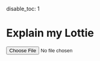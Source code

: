 disable_toc: 1

Explain my Lottie
=================

<style>
.info_box_trigger {
    display: inline-block;
    border-bottom: 1px dotted black;
    cursor: pointer;
}

.info_box_content, .info_box_lottie {
    display: none;
}

#info_box {
    display: none;
    width: 512px;
    border: 5px solid #555;
    border-radius: 6px;
    padding: 5px;
    position: absolute;
    z-index: 1;
    top: 0;
    left: 0;
    margin-left: 15px;
/*     opacity: 0; */
/*     transition: opacity 0.3s; */
    background: white;
    color: black;
    font-style: normal;
    word-break: normal;
}


#info_box::before {
    content: "";
    position: absolute;
    top: 0;
    left: 0;
    margin-top: 5px;
    border-width: 5px;
    border-style: solid;
    border-color: transparent #555 transparent transparent;
    margin-left: -15px;
    height: 5px;
}

#info_box .info_box_content{
    display: block;
}

.info_box_lottie {
    width: 300px;
    height: 300px;
}

</style>
<div>
    <p><input type="file" onchange="lottie_file_input(event);" /></p>
</div>
<pre><code id="explainer"></code></pre>
<div id="info_box"><div class="info_box_details"></div><div class="info_box_lottie alpha_checkered"></div><div>
<script>
function lottie_file_input(ev)
{
    lottie_receive_files(ev.target.files);
}

function lottie_receive_files(files)
{
    for ( var i = 0; i < files.length; i++ )
    {
        var file = files[i];
        if ( file.type.match("application/json") )
        {
            var reader = new FileReader();

            reader.onload = function(e2)
            {
                lottie_set_json(JSON.parse(e2.target.result));
            };

            reader.readAsText(file);
            return;
        }
    }
}

function lottie_set_json(json)
{
    lottie = json;
    while ( parent.firstChild )
        parent.removeChild(parent.firstChild);

    var formatter = new JsonFormatter(parent);
    schema.root.explain(json, formatter);
}

function critical_error(err)
{
    console.warn(err);
    alert("Could not load data");
}

class ReferenceLink
{
    constructor(page, anchor, name)
    {
        this.page = page;
        this.anchor = anchor;
        this.name = name;
    }

    to_element()
    {
        var a = document.createElement("a");
        a.setAttribute("href", `/lottie-docs/${this.page}/#${this.anchor}`);
        a.appendChild(document.createTextNode(this.name));
        return a;
    }
}

class SchemaRecursionStop {}

class SchemaData
{
    constructor(schema, mapping_data)
    {
        this.schema = schema;
        this.mapping_data = mapping_data;
        this.cache = {};
        this._root = null;
    }

    get root()
    {
        if ( !this._root )
            this._root = this.get_ref("#/$defs/animation/animation");
        return this._root;
    }

    get_ref(ref)
    {
        if ( this.cache[ref] )
            return this.cache[ref];

        var path = this.ref_to_path(ref);
        var data = this.walk_schema(this.schema, path);
        var object = new SchemaObject(this, data, ref, path);
        this.cache[ref] = object;
        return object;

    }

    get_raw(ref)
    {
        return this.get_ref(ref).object;
    }

    ref_to_path(ref)
    {
        return ref.replace(/^#\//, '').split("/");
    }

    walk_schema(source, path)
    {
        for ( var item of path )
            source = source[item];
        return source;
    }

    get_links(group, cls, title)
    {
        var values = {
            "extra": null,
            "page": group,
            "anchor": cls,
            "name": title,
            "name_prefix": "",
        };

        if ( group == "constants" )
            values["anchor"] = values["anchor"].replace("-", "");

        var mapping_data = this.mapping_data[group];
        if ( mapping_data )
            values = {
                ...values,
                ...(mapping_data._defaults ?? {}),
                ...(mapping_data[cls] ?? {}),
            }

        var links = [];
        if ( values["page"] )
        {
            links.push(new ReferenceLink(
                values["page"], values["anchor"], values["name_prefix"] + values["name"]
            ));
        }

        if ( values["extra"] )
        {
            var extra = values["extra"];
            links.push(new ReferenceLink(
                extra["page"], extra["anchor"], extra["name"],
            ));
        }
        return links;
    }

    /**
     * Calls a callback on every referenced object definition
     *
     * Basically runs through all the $ref and nested definitions,
     * calling \p callback.
     *
     * \param object    Object from the schema dict
     * \param callback  Callback to call
     * \param condition_object Object to check conditions
     */
    resolve_callback(obj, callback, condition_object=undefined)
    {
        if ( !obj )
            return;

        if ( Array.isArray(obj) )
        {
            for ( let sub of obj )
                this.resolve_callback(sub, callback, condition_object);
            return;
        }

        if ( obj["$ref"] )
            this.resolve_callback(this.get_raw(obj["$ref"]), callback, condition_object);

        if ( obj.allOf )
            for ( let val of obj.allOf )
                this.resolve_callback(val, callback, condition_object);

        if ( obj.anyOf )
            for ( let val of obj.anyOf )
                this.resolve_callback(val, callback, condition_object);

        if ( obj.oneOf )
            for ( let val of obj.oneOf )
                this.resolve_callback(val, callback, condition_object);

        if ( obj.if )
        {
            if ( condition_object === undefined )
            {
                this.resolve_callback(obj.then, callback, condition_object);
                this.resolve_callback(obj.else, callback, condition_object);
            }
            else if ( this.validate(condition_object, obj.if) )
            {
                this.resolve_callback(obj.then, callback, condition_object);
            }
            else
            {
                this.resolve_callback(obj.else, callback, condition_object)
            }
        }

        callback(obj);
    }

    find_object(json_object, schema_definitions)
    {
        for ( let def of schema_definitions )
        {
            if ( schema_definitions.properties || schema_definitions.allOf )
            {
                if ( this.validate(json_object, def) )
                    return def;
            }
            else
            {
                if ( def.$ref )
                {
                    var ref = this.get_ref(def.$ref);
                    if ( this.validate(json_object, ref.object) )
                        return ref;
                }

                var look_into = [];
                if ( def.oneOf )
                    look_into = look_into.concat(def.oneOf);
                if ( def.anyOf )
                    look_into = look_into.concat(def.anyOf);
                var found = this.find_object(json_object, look_into);
                if ( found )
                    return found;
            }

            if ( found )
                return found;
        }

        return null;
    }

    _type_of(json_value)
    {
        if ( Array.isArray(json_value) )
            return "array";
        return typeof json_value;
    }

    _norm_type(schema_type)
    {
        if ( schema_type == "integer" )
            return "number";
        return schema_type;
    }

    validate(json_value, def)
    {
        if ( "const" in def )
            return json_value === def.const;

        if ( "type" in def )
        {
            if ( this._type_of(json_value) != this._norm_type(def.type) )
                return false;
        }

        if ( typeof json_value == "object" )
        {
            if ( def.properties )
            {
                for ( let [name, prop] of Object.entries(json_value) )
                {
                    if ( name in def.properties )
                        if ( !this.validate(prop, def.properties[name]) )
                            return false;
                }
            }

            if ( "required" in def )
            {
                for ( let req of def.required )
                    if ( !(req in json_value) )
                        return false;
            }
        }

        if ( def.allOf )
        {
            for ( let base of def.allOf )
                if ( !this.validate(json_value, base) )
                    return false;
        }

        if ( def.$ref )
        {
            if ( !this.validate(json_value, this.get_raw(def.$ref)) )
                return false;
        }

        // leave this last
        if ( def.oneOf )
        {
            for ( let base of def.oneOf )
                if ( this.validate(json_value, base) )
                    return true;
            return false;
        }
        return true;
    }
}

class SchemaProperty
{
    constructor(schema, name)
    {
        this.schema = schema;
        this.name = name;
        this.definitions = [];
    }

    add_definition(schema)
    {
        this.definitions.push(schema);
    }

    find_definition(value)
    {
        for ( var def of this.definitions )
        {
            if ( schema.validate(value, def) )
            {
                var items = [];
                var type;
                var ref;
                function callback(object)
                {
                    if ( object.items )
                        items.push(object.items);
                    if ( object.type )
                        type = object.type;
                    if ( object.$ref )
                        ref = object.$ref;
                }
                this.schema.resolve_callback(def, callback, value);
                return {
                    ...def,
                    _collected: {
                        items: items,
                        type: type,
                        $ref: ref,
                    }
                };
            }
        }
        return null;
    }

    _format_type(box, type_data)
    {
        if ( type_data.$ref )
        {
            var links = this.schema.get_ref(type_data.$ref).links;
            for ( var link of links )
            {
                box.element.appendChild(link.to_element());
                box.add(null, " ");
            }
            if ( links.length )
                box.element.removeChild(box.element.lastChild);
            else
                box.add(null, "??");
        }
        else if ( type_data.type == "array" && type_data.items )
        {
            box.add("", "Array of ");
            for ( var item of type_data.items )
            {
                if ( "oneOf" in item )
                {
                    for ( var subitem of item.oneOf )
                    {
                        this._format_type(box, subitem);
                        box.add(null, ", ");
                    }

                }
                else
                {
                    this._format_type(box, item);
                    box.add(null, ", ");
                }
            }

            box.element.removeChild(box.element.lastChild);
        }
        else
        {
            box.add("code", type_data.type);
        }
    }

    populate_info_box(object, definition, box)
    {
        object.info_box_title(box);
        box.add(null, " \u2192 ");
        box.add("strong", definition.title ?? this.name);


        if ( definition._collected.type || definition._collected.ref )
        {
            box.add("br");
            this._format_type(box, definition._collected);
        }

        if ( definition.description )
        {
            box.add("br");
            box.add(null, definition.description);
        }
    }

    explain_value(object, definition, value, formatter)
    {
        if ( !definition )
        {
            formatter.write_item(JSON.stringify(value), "comment");
        }
        else if ( Array.isArray(value) )
        {
            this.explain_array(definition, value, formatter);
        }
        else if ( typeof value == "object" )
        {
            if ( value === null )
            {
                formatter.encode_item(value);
            }
            else
            {
                var found = definition ? this.schema.find_object(value, [definition]) : null;
                if ( found )
                    found.explain(value, formatter);
                else
                    formatter.write_item(JSON.stringify(value), "comment");
            }
        }
        else
        {
            var const_description = null;
            function callback(object)
            {
                if ( object.const === value && object.title != definition.title )
                    const_description = object;
            }
            this.schema.resolve_callback(definition, callback.bind(this));

            if ( const_description && (const_description.title || const_description.description) )
            {
                var box = formatter.info_box(JSON.stringify(value), formatter.hljs_type(value));
                box.add("strong", const_description.title ?? value);
                if ( const_description.description )
                {
                    box.add("br");
                    box.add(null, const_description.description);
                }
            }
            else
            {
                formatter.encode_item(value);
            }
        }
    }

    explain_array(definition, value, formatter)
    {
        if ( value.length == 0 )
        {
            formatter.write("[]");
            return;
        }

        var items = definition._collected.items;

        if ( items.length == 0 )
        {
            formatter.write_item(JSON.stringify(value), "comment");
            return;
        }

        formatter.open("[\n");
        for ( var i = 0; i < value.length; i++ )
        {
            formatter.write_indent();

            var found = this.schema.find_object(value[i], items);
            if ( found )
                found.explain(value[i], formatter);
            else
                formatter.write_item(JSON.stringify(value[i]), "comment");

            if ( i != value.length -1 )
                formatter.write(",\n");
            else
                formatter.write("\n");
        }
        formatter.close("]");
    }
}

class SchemaObject
{
    constructor(schema, object, ref, path)
    {
        this.schema = schema;
        this.object = object;
        this.ref = ref;
        this.path = path;
        if ( path.length == 3 )
        {
            this.group = path[1];
            this.cls = path[2];
        }
        this._title = this.cls;
        this._description = null;
        this._links = [];
    }

    _collect()
    {
        if ( this._description !== null )
            return;


        this._title = this.cls ?? this.ref;
        this._description = "";
        this.schema.resolve_callback(this.object, this._on_collect_object.bind(this));

        if ( this.cls )
        {
            this._links = this.schema.get_links(this.group, this.cls, this.title);
            if ( this._links.length )
            {
                this._title = this._links.map(l => l.name).join(" ");
            }
        }
    }

    _on_collect_object(obj)
    {
        if ( obj.title )
            this._title = obj.title;

        if ( obj.description )
            this._description = obj.description;
    }

    get title()
    {
        this._collect();
        return this._title;
    }

    get links()
    {
        this._collect();
        return this._links;
    }

    get description()
    {
        this._collect();
        return this._description;
    }

    explain(json, formatter)
    {
        if ( Object.keys(json).length == 0 )
        {
            formatter.write("{");
            this.info_box(json, formatter);
            formatter.write("}");
            return;
        }

        var properties = {};
        function callback(obj)
        {
            if ( obj.properties )
            {
                for ( let [name, val] of Object.entries(obj.properties) )
                {
                    if ( !properties[name] )
                        properties[name] = new SchemaProperty(this.schema, name);
                    properties[name].add_definition(val);
                }
            }
        }
        this.schema.resolve_callback(this.object, callback.bind(this), json);

        formatter.open("{");
        this.info_box(json, formatter);
        formatter.write("\n");
        var entries = Object.entries(json);
        for ( var i = 0; i < entries.length; i++ )
        {
            var name = entries[i][0];
            var value = entries[i][1];
            formatter.write_indent();
            var property = properties[name];
            if ( property )
            {
                var prop_box = formatter.info_box(JSON.stringify(name), "string")
                var def = property.find_definition(value);
                property.populate_info_box(this, def, prop_box);
                formatter.write(": ");
                property.explain_value(this, def, value, formatter);
            }
            else
            {
                formatter.encode_item(name);
                formatter.write(": ");
                formatter.encode_item(value);
            }

            if ( i != entries.length -1 )
                formatter.write(",\n");
            else
                formatter.write("\n");
        }
        formatter.close("}");
    }

    info_box(json, formatter)
    {
        var box = formatter.info_box(this.title, "comment", icons[this.ref] ?? "fas fa-info-circle");
        this.info_box_title(box);
        box.add("a", "View Schema", {class: "schema-link", href: "/lottie-docs/schema/" + this.ref});
        box.add("br");
        box.add(null, this.description);

        if ( this.group == "animation" && this.cls == "animation" )
        {
            box.lottie_json = lottie_clone(lottie);
        }
        else if ( this.group == "layers" )
        {
            box.lottie_json = lottie_clone(lottie);
            box.lottie_json.layers = [json];
        }
        else if ( this.group == "assets" && this.cls == "precomposition" )
        {
            box.lottie_json = lottie_clone(lottie);
            box.lottie_json.layers = json.layers;
            if ( json.fr )
                box.lottie_json.fr = json.fr;
        }
        else if ( this.group == "assets" && this.cls == "image" )
        {
            box.lottie_json = dummy_lottie(json.w, json.h);
            box.lottie_json.assets = [json];
            box.lottie_json.layers = [{
                "ip": 0,
                "op": 60,
                "st": 0,
                "ks": {},
                "ty": 2,
                "refId": asset.id
            }];
        }
        else if ( this.group == "shapes" )
        {
            var shape_layer = {
                "ip": lottie.ip,
                "op": lottie.op,
                "st": 0,
                "ks": {},
                "ty": 4,
                "shapes": []
            };
            if ( this.cls == "group" )
            {
                box.lottie_json = lottie_clone(lottie);
                box.lottie_json.layers = [shape_layer];
                shape_layer.shapes = [json];
            }
            else if ( ["rectangle", "ellipse", "polystar", "path"].includes(this.cls) )
            {
                box.lottie_json = lottie_clone(lottie);
                box.lottie_json.layers = [shape_layer];
                var fill = {
                    "ty": "fl",
                    "o": {"a": 0, "k": 100},
                    "c": {"a": 0, "k": [0, 0, 0]}
                };
                shape_layer.shapes = [json, fill];

            }
            else if ( ["fill", "gradient-fill", "stroke", "gradient-stroke"].includes(this.cls) )
            {
                box.lottie_json = dummy_lottie(512, 512);
                box.lottie_json.layers = [shape_layer];
                shape_layer.shapes = [
                    {
                        "ty": "rc",
                        "p": {"a": 0, "k": [256, 256]},
                        "s": {"a": 0, "k": [512, 512]},
                        "r": {"a": 0, "k": 0},
                    },
                    json
                ];
            }
        }
    }

    info_box_title(box)
    {
        var title = box.element.appendChild(document.createElement("strong"));
        var links = this.links;
        if ( links.length == 0 )
        {
            title.appendChild(document.createTextNode(this.title));
        }
        else
        {
            for ( var link of links )
            {
                title.appendChild(link.to_element());
                title.appendChild(document.createTextNode(" "));
            }
        }
    }
}

class JsonFormatter
{
    constructor(element)
    {
        this.parent = element;
        this.indent = 0;
    }

    hljs_type(json_object)
    {
        if ( json_object === null || json_object === true || json_object === false )
            return "literal";
        return typeof json_object;
    }

    encode_item(json_object, hljs_type=null)
    {
        if ( hljs_type === null )
            hljs_type = this.hljs_type(json_object);

        this.write_item(JSON.stringify(json_object), hljs_type);
    }

    write_item(content, hljs_type)
    {
        var span = document.createElement("span");
        span.classList.add("hljs-"+hljs_type);
        span.appendChild(document.createTextNode(content));
        this.parent.appendChild(span);
        return span;
    }

    info_box(content, hljs_type, icon_class=null)
    {
        var wrapper = this.write_item(content, hljs_type);
        wrapper.classList.add("info_box_trigger");
        wrapper.addEventListener("click", e => {info_box.show(wrapper); e.stopPropagation();});

        if ( icon_class )
        {
            var icon = document.createElement("i");
            var after = wrapper.firstChild;
            wrapper.insertBefore(icon, after);
            icon.setAttribute("class", icon_class);
            wrapper.insertBefore(document.createTextNode(" "), after);
        }

        return new InfoBoxContents(wrapper);
    }

    write(str)
    {
        this.parent.appendChild(document.createTextNode(str));
    }

    write_indent()
    {
        this.write("    ".repeat(this.indent));
    }

    open(char)
    {
        this.write(char);
        this.indent += 1;
    }

    close(char)
    {
        this.indent -= 1;
        this.write_indent();
        this.write(char);
    }
}

class InfoBox
{
    constructor(element)
    {
        this.element = element;
        this.target = null;
        this.contents = null;
        this.element.addEventListener("click", e => e.stopPropagation());
        this.lottie_target = this.element.querySelector(".info_box_lottie");
        this.contents_target = this.element.querySelector(".info_box_details");
        this.lottie_player = new LottiePlayer(this.lottie_target, null, false);
    }

    clear()
    {
        if ( this.target )
        {
            this.target.appendChild(this.contents);

            while ( this.contents_target.firstChild )
                this.contents_target.removeChild(this.contents_target.firstChild);

            this.lottie_player.clear();

            this.lottie_target.style.display = "none";
            this.target = null;
            this.contents = null;
        }
    }

    hide()
    {
        this.clear();
        this.element.style.display = "none";
    }

    show(trigger)
    {
        this.clear();
        this.target = trigger;
        this.contents = this.target.querySelector(".info_box_content");
        this.contents_target.appendChild(this.contents);
        this.element.style.display = "block";
        this.element.style.top = (this.target.offsetTop - 5) + "px";
        this.element.style.left = (this.target.offsetLeft + this.target.offsetWidth) + "px";

        if ( this.contents.info_box_data.lottie_json )
        {
            this.lottie_target.style.display = "block";
            this.lottie_player.lottie = this.contents.info_box_data.lottie_json;
            this.lottie_player.reload();
        }
    }
}

class InfoBoxContents
{
    constructor(parent)
    {
        this.element = document.createElement("span");
        this.element.setAttribute("class", "info_box_content");
        parent.appendChild(this.element);
        this.element.info_box_data = this;
        this.lottie_json = null;
    }

    add(tag, text = null, attrs = {})
    {
        var add_to = this.element;
        if ( tag )
        {
            add_to = document.createElement(tag);
            this.element.appendChild(add_to);
            for ( var [n, v] of Object.entries(attrs) )
                add_to.setAttribute(n, v);
        }

        if ( text )
            add_to.appendChild(document.createTextNode(text));

        return add_to;
    }
}

function dummy_lottie(w, h)
{
    return {
        "fr": 60,
        "ip": 0,
        "op": 60,
        "w": w,
        "h": h,
        "assets": [],
        "layers": []
    }
}

var lottie = null;
var parent = document.getElementById("explainer");
var schema = null;
var info_box = new InfoBox(document.getElementById("info_box"));
var icons = {
    "#/$defs/animated-properties/color-value": "fas fa-palette",
    "#/$defs/animated-properties/gradient-colors": "fas fa-swatchbook",
    //"#/$defs/animated-properties/keyframe-bezier-handle": "fas fa-bezier-curve",
    "#/$defs/animated-properties/keyframe": "fas fa-key",
    "#/$defs/animated-properties/multi-dimensional": "fas fa-running",
    "#/$defs/animated-properties/position-keyframe": "fas fa-key",
    "#/$defs/animated-properties/position": "fas fa-map-marker-alt",
    "#/$defs/animated-properties/shape-keyframe": "fas fa-key",
    "#/$defs/animated-properties/shape-property": "fas fa-bezier-curve",
    "#/$defs/animated-properties/split-vector": "fas fa-map-marker-alt",
    "#/$defs/animated-properties/position-value": "fas fa-running",

    "#/$defs/animation/animation": "fas fa-video",
    "#/$defs/animation/metadata": "fas fa-info-circle",
    "#/$defs/animation/motion-blur": "fas fa-wind",

    "#/$defs/assets/image": "fas fa-file-image",
    "#/$defs/assets/sound": "fas fa-file-audio",
    "#/$defs/assets/precomposition": "fas fa-file-video",

    "#/$defs/helpers/bezier": "fas fa-bezier-curve",
    "#/$defs/helpers/color": "fas fa-palette",
    "#/$defs/helpers/mask": "fas fa-theater-mask",
    "#/$defs/helpers/transform": "fas fa-arrows-alt",

    "#/$defs/layers/shape-layer": "fas fa-shapes",
    "#/$defs/layers/image-layer": "fas fa-image",
    "#/$defs/layers/precomposition-layer": "fas fa-video",
    "#/$defs/layers/solid-color-layer": "fas fa-square-full",
    "#/$defs/layers/text-layer": "fas fa-font",

    "#/$defs/shapes/ellipse": "fas fa-circle",
    "#/$defs/shapes/fill": "fas fa-fill-drip",
    "#/$defs/shapes/gradient-fill": "fas fa-fill-drip",
    "#/$defs/shapes/gradient-stroke": "fas fa-paint-brush",
    "#/$defs/shapes/group": "fas fa-object-group",
    "#/$defs/shapes/path": "fas fa-bezier-curve",
    "#/$defs/shapes/polystar": "fas fa-star",
    "#/$defs/shapes/rectangle": "fas fa-rectangle",
    "#/$defs/shapes/stroke": "fas fa-paint-brush",
    "#/$defs/shapes/transform": "fas fa-arrows-alt",

    "#/$defs/text/character-data": "fas fa-font",
    "#/$defs/text/font-list": "fas fa-list",
    "#/$defs/text/font": "fas fa-font",
    "#/$defs/text/text-document": "far fa-file-alt",
}

var requests = [fetch("/lottie-docs/schema/lottie.schema.json"), fetch("/lottie-docs/schema/docs_mapping.json")]
Promise.all(requests)
.then(responses => {
    Promise.all(responses.map(r => r.json()))
    .then(jsons => { schema = new SchemaData(jsons[0], jsons[1]); })
    .catch(critical_error);
})
.catch(critical_error);

document.body.addEventListener("click", e => info_box.hide());


function quick_test()
{
    if ( !schema )
    {
        setTimeout(quick_test, 0.1);
        return;
    }

    var lottie_json = {
        "fr": 60,
        "ip": 0,
        "op": 60,
        "w": 512,
        "h": 512,
        "ddd": 0,
        "assets": [],
        "markers": [],
        "layers": [
            {
                "ddd": 0,
                "hd": false,
                "ip": 0,
                "op": 60,
                "st": 0,
                "ks": {},
                "ao": 0,
                "hasMask": false,
                "masksProperties": [],
                "ef": [],
                "mb": false,
                "ty": 4,
                "shapes": [
                    {
                        "hd": false,
                        "ty": "el",
                        "p": {
                            "a": 0,
                            "k": [
                                256,
                                256
                            ]
                        },
                        "s": {
                            "a": 0,
                            "k": [
                                100,
                                100
                            ]
                        }
                    },
                    {
                        "hd": false,
                        "ty": "fl",
                        "o": {
                            "a": 0,
                            "k": 100
                        },
                        "c": {
                            "a": 0,
                            "k": [
                                1,
                                0,
                                0
                            ]
                        }
                    }
                ]
            }
        ]
    };
    lottie_set_json(lottie_json);
}

quick_test();

</script>
